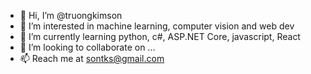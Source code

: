- 👋 Hi, I’m @truongkimson
- 👀 I’m interested in machine learning, computer vision and web dev
- 🌱 I’m currently learning python, c#, ASP.NET Core, javascript, React
- 💞️ I’m looking to collaborate on ...
- 📫 Reach me at sontks@gmail.com

<!---
truongkimson/truongkimson is a ✨ special ✨ repository because its `README.md` (this file) appears on your GitHub profile.
You can click the Preview link to take a look at your changes.
--->
